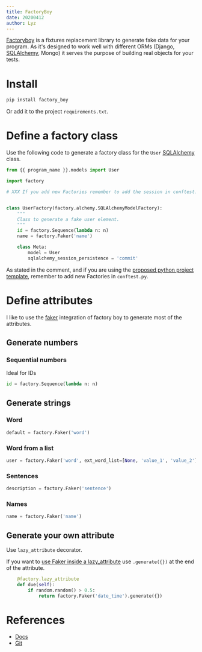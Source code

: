 ```yaml
---
title: FactoryBoy
date: 20200412
author: Lyz
---
```


[Factoryboy](https://github.com/FactoryBoy/factory_boy) is a fixtures
replacement library to generate fake data for your program. As it's designed to
work well with different ORMs (Django, [SQLAlchemy](sqlalchemy.md), Mongo) it
serves the purpose of building real objects for your tests.

# Install

```bash
pip install factory_boy
```

Or add it to the project `requirements.txt`.

# Define a factory class

Use the following code to generate a factory class for the `User`
[SQLAlchemy](sqlalchemy.md) class.

```python
from {{ program_name }}.models import User

import factory

# XXX If you add new Factories remember to add the session in conftest.py


class UserFactory(factory.alchemy.SQLAlchemyModelFactory):
    """
    Class to generate a fake user element.
    """
    id = factory.Sequence(lambda n: n)
    name = factory.Faker('name')

    class Meta:
        model = User
        sqlalchemy_session_persistence = 'commit'
```

As stated in the comment, and if you are using the [proposed python project
template](python_project_template.md), remember to add new Factories in
`conftest.py`.

# Define attributes

I like to use the [faker](faker.md) integration of factory boy to generate most
of the attributes.

## Generate numbers

### Sequential numbers

Ideal for IDs

```python
id = factory.Sequence(lambda n: n)
```

## Generate strings

### Word

```python
default = factory.Faker('word')
```

### Word from a list

```python
user = factory.Faker('word', ext_word_list=[None, 'value_1', 'value_2'])
```

### Sentences

```python
description = factory.Faker('sentence')
```

### Names

```python
name = factory.Faker('name')
```

## Generate your own attribute

Use `lazy_attribute` decorator.

If you want to [use Faker inside a lazy_attribute](https://stackoverflow.com/questions/45068596/how-to-use-lazy-attribute-with-faker-in-factory-boy) use `.generate({})` at the end
of the attribute.

```python
    @factory.lazy_attribute
    def due(self):
        if random.random() > 0.5:
            return factory.Faker('date_time').generate({})
```

# References

* [Docs](https://factoryboy.readthedocs.io/en/latest/)
* [Git](https://github.com/FactoryBoy/factory_boy)
